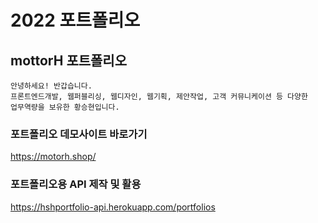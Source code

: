 # 2022 포트폴리오

## mottorH 포트폴리오
```
안녕하세요! 반갑습니다. 
프론트엔드개발, 웹퍼블리싱, 웹디자인, 웹기획, 제안작업, 고객 커뮤니케이션 등 다양한
업무역량을 보유한 황승현입니다.
```

### 포트폴리오 데모사이트 바로가기
<!-- <a  href="https://mottohportfolio.shop/"></a> -->
https://motorh.shop/


### 포트폴리오용 API 제작 및 활용
<!-- <a  href="https://hshportfolio-api.herokuapp.com/portfolios"></a> -->

https://hshportfolio-api.herokuapp.com/portfolios



